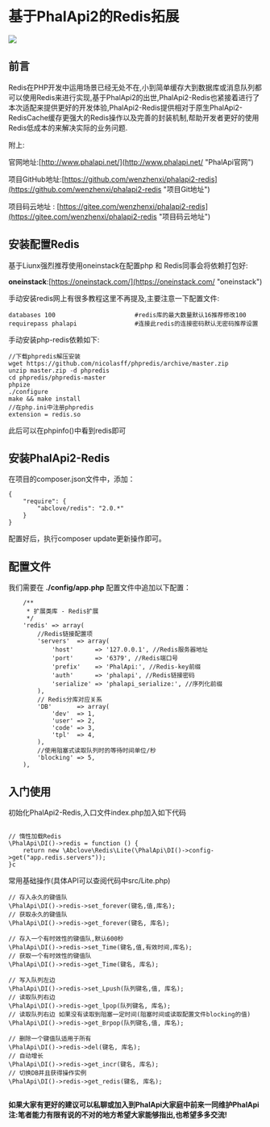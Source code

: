 
# 基于PhalApi2的Redis拓展

![](http://webtools.qiniudn.com/master-LOGO-20150410_50.jpg)

## 前言

Redis在PHP开发中运用场景已经无处不在,小到简单缓存大到数据库或消息队列都可以使用Redis来进行实现,基于PhalApi2的出世,PhalApi2-Redis也紧接着进行了本次适配来提供更好的开发体验,PhalApi2-Redis提供相对于原生PhalApi2-RedisCache缓存更强大的Redis操作以及完善的封装机制,帮助开发者更好的使用Redis低成本的来解决实际的业务问题.

附上:

官网地址:[http://www.phalapi.net/](http://www.phalapi.net/ "PhalApi官网")

项目GitHub地址:[https://github.com/wenzhenxi/phalapi2-redis](https://github.com/wenzhenxi/phalapi2-redis "项目Git地址")

项目码云地址  : [https://gitee.com/wenzhenxi/phalapi2-redis](https://gitee.com/wenzhenxi/phalapi2-redis "项目码云地址")

## 安装配置Redis

基于Liunx强烈推荐使用oneinstack在配置php 和 Redis同事会将依赖打包好:

**oneinstack**:[https://oneinstack.com/](https://oneinstack.com/ "oneinstack")

手动安装redis网上有很多教程这里不再提及,主要注意一下配置文件:

```
databases 100                      #redis库的最大数量默认16推荐修改100
requirepass phalapi                #连接此redis的连接密码默认无密码推荐设置
```

手动安装php-redis依赖如下:

```
//下载phpredis解压安装
wget https://github.com/nicolasff/phpredis/archive/master.zip
unzip master.zip -d phpredis
cd phpredis/phpredis-master
phpize
./configure
make && make install
//在php.ini中注册phpredis
extension = redis.so
```
此后可以在phpinfo()中看到redis即可


## 安装PhalApi2-Redis

在项目的composer.json文件中，添加：

```
{
    "require": {
        "abclove/redis": "2.0.*"
    }
}
```

配置好后，执行composer update更新操作即可。

## 配置文件
我们需要在 **./config/app.php** 配置文件中追加以下配置：

```
    /**
     * 扩展类库 - Redis扩展
     */
    'redis' => array(
        //Redis链接配置项
        'servers'  => array(
            'host'      => '127.0.0.1', //Redis服务器地址
            'port'      => '6379', //Redis端口号
            'prefix'    => 'PhalApi:', //Redis-key前缀
            'auth'      => 'phalapi', //Redis链接密码
            'serialize' => 'phalapi_serialize:', //序列化前缀
        ),
        // Redis分库对应关系
        'DB'       => array(
            'dev'  => 1,
            'user' => 2,
            'code' => 3,
            'tpl'  => 4,
        ),
        //使用阻塞式读取队列时的等待时间单位/秒
        'blocking' => 5,
    ),

```

## 入门使用

初始化PhalApi2-Redis,入口文件index.php加入如下代码

```

// 惰性加载Redis
\PhalApi\DI()->redis = function () {
    return new \Abclove\Redis\Lite(\PhalApi\DI()->config->get("app.redis.servers"));
}c

```

常用基础操作(具体API可以查阅代码中src/Lite.php)

```
// 存入永久的键值队
\PhalApi\DI()->redis->set_forever(键名,值,库名);
// 获取永久的键值队
\PhalApi\DI()->redis->get_forever(键名, 库名);
    
// 存入一个有时效性的键值队,默认600秒
\PhalApi\DI()->redis->set_Time(键名,值,有效时间,库名);
// 获取一个有时效性的键值队
\PhalApi\DI()->redis->get_Time(键名, 库名);
    
// 写入队列左边
\PhalApi\DI()->redis->set_Lpush(队列键名,值, 库名);
// 读取队列右边
\PhalApi\DI()->redis->get_lpop(队列键名, 库名);
// 读取队列右边 如果没有读取到阻塞一定时间(阻塞时间或读取配置文件blocking的值)
\PhalApi\DI()->redis->get_Brpop(队列键名,值, 库名);
    
// 删除一个键值队适用于所有
\PhalApi\DI()->redis->del(键名, 库名);
// 自动增长
\PhalApi\DI()->redis->get_incr(键名, 库名);
// 切换DB并且获得操作实例
\PhalApi\DI()->redis->get_redis(键名, 库名);
    
```


**如果大家有更好的建议可以私聊或加入到PhalApi大家庭中前来一同维护PhalApi**
**注:笔者能力有限有说的不对的地方希望大家能够指出,也希望多多交流!**
